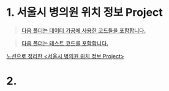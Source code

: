 # 1. 서울시 병의원 위치 정보 Project
>[다음 폴더는 데이터 가공에 사용한 코드들을 포함합니다.](https://github.com/Senna97/Gradle-Project/tree/main/src/main/java/com/line)

>[다음 폴더는 테스트 코드를 포함합니다.](https://github.com/Senna97/Gradle-Project/tree/main/src/test/java/com/line/parser)

[노션으로 정리한 <서울시 병의원 위치 정보 Project>](https://www.notion.so/3ef6903f07004fad917359a8c3a53e93)

# 2. 
